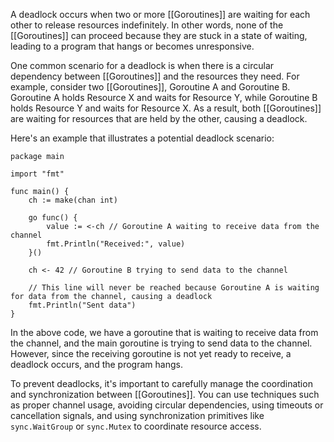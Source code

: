 A deadlock occurs when two or more [[Goroutines]] are waiting for each other to release resources indefinitely. In other words, none of the [[Goroutines]] can proceed because they are stuck in a state of waiting, leading to a program that hangs or becomes unresponsive.

One common scenario for a deadlock is when there is a circular dependency between [[Goroutines]] and the resources they need. For example, consider two [[Goroutines]], Goroutine A and Goroutine B. Goroutine A holds Resource X and waits for Resource Y, while Goroutine B holds Resource Y and waits for Resource X. As a result, both [[Goroutines]] are waiting for resources that are held by the other, causing a deadlock.

Here's an example that illustrates a potential deadlock scenario:
```
package main

import "fmt"

func main() {
    ch := make(chan int)

    go func() {
        value := <-ch // Goroutine A waiting to receive data from the channel
        fmt.Println("Received:", value)
    }()

    ch <- 42 // Goroutine B trying to send data to the channel

    // This line will never be reached because Goroutine A is waiting for data from the channel, causing a deadlock
    fmt.Println("Sent data")
}

```

In the above code, we have a goroutine that is waiting to receive data from the channel, and the main goroutine is trying to send data to the channel. However, since the receiving goroutine is not yet ready to receive, a deadlock occurs, and the program hangs.

To prevent deadlocks, it's important to carefully manage the coordination and synchronization between [[Goroutines]]. You can use techniques such as proper channel usage, avoiding circular dependencies, using timeouts or cancellation signals, and using synchronization primitives like `sync.WaitGroup` or `sync.Mutex` to coordinate resource access.